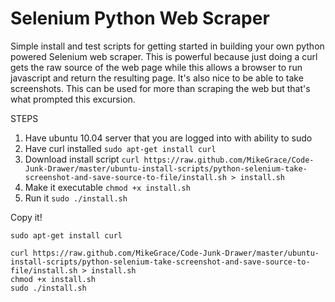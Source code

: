 Selenium Python Web Scraper
========================

Simple install and test scripts for getting started in building your own python powered 
Selenium web scraper. This is powerful because just doing a curl gets the raw source of 
the web page while this allows a browser to run javascript and return the resulting page.
It's also nice to be able to take screenshots. This can be used for more than scraping 
the web but that's what prompted this excursion.

STEPS

1. Have ubuntu 10.04 server that you are logged into with ability to sudo
2. Have curl installed `sudo apt-get install curl`
3. Download install script `curl https://raw.github.com/MikeGrace/Code-Junk-Drawer/master/ubuntu-install-scripts/python-selenium-take-screenshot-and-save-source-to-file/install.sh > install.sh`
4. Make it executable `chmod +x install.sh`
5. Run it `sudo ./install.sh`

Copy it!

    sudo apt-get install curl
    
    curl https://raw.github.com/MikeGrace/Code-Junk-Drawer/master/ubuntu-install-scripts/python-selenium-take-screenshot-and-save-source-to-file/install.sh > install.sh
    chmod +x install.sh
    sudo ./install.sh
    

